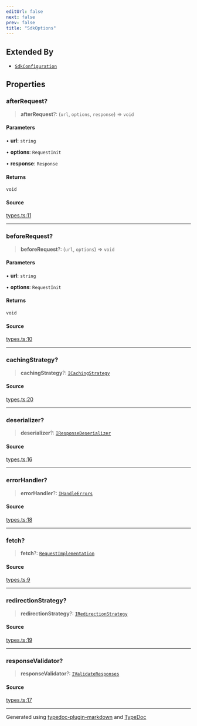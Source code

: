 ```yaml
---
editUrl: false
next: false
prev: false
title: "SdkOptions"
---
```


## Extended By

- [`SdkConfiguration`](/api/interfaces/sdkconfiguration/)

## Properties

### afterRequest?

> **afterRequest**?: (`url`, `options`, `response`) => `void`

#### Parameters

• **url**: `string`

• **options**: `RequestInit`

• **response**: `Response`

#### Returns

`void`

#### Source

[types.ts:11](https://github.com/fostertheweb/spotify-web-sdk/blob/9d7441b/src/types.ts#L11)

***

### beforeRequest?

> **beforeRequest**?: (`url`, `options`) => `void`

#### Parameters

• **url**: `string`

• **options**: `RequestInit`

#### Returns

`void`

#### Source

[types.ts:10](https://github.com/fostertheweb/spotify-web-sdk/blob/9d7441b/src/types.ts#L10)

***

### cachingStrategy?

> **cachingStrategy**?: [`ICachingStrategy`](/api/interfaces/icachingstrategy/)

#### Source

[types.ts:20](https://github.com/fostertheweb/spotify-web-sdk/blob/9d7441b/src/types.ts#L20)

***

### deserializer?

> **deserializer**?: [`IResponseDeserializer`](/api/interfaces/iresponsedeserializer/)

#### Source

[types.ts:16](https://github.com/fostertheweb/spotify-web-sdk/blob/9d7441b/src/types.ts#L16)

***

### errorHandler?

> **errorHandler**?: [`IHandleErrors`](/api/interfaces/ihandleerrors/)

#### Source

[types.ts:18](https://github.com/fostertheweb/spotify-web-sdk/blob/9d7441b/src/types.ts#L18)

***

### fetch?

> **fetch**?: [`RequestImplementation`](/api/type-aliases/requestimplementation/)

#### Source

[types.ts:9](https://github.com/fostertheweb/spotify-web-sdk/blob/9d7441b/src/types.ts#L9)

***

### redirectionStrategy?

> **redirectionStrategy**?: [`IRedirectionStrategy`](/api/interfaces/iredirectionstrategy/)

#### Source

[types.ts:19](https://github.com/fostertheweb/spotify-web-sdk/blob/9d7441b/src/types.ts#L19)

***

### responseValidator?

> **responseValidator**?: [`IValidateResponses`](/api/interfaces/ivalidateresponses/)

#### Source

[types.ts:17](https://github.com/fostertheweb/spotify-web-sdk/blob/9d7441b/src/types.ts#L17)

***

Generated using [typedoc-plugin-markdown](https://www.npmjs.com/package/typedoc-plugin-markdown) and [TypeDoc](https://typedoc.org/)

